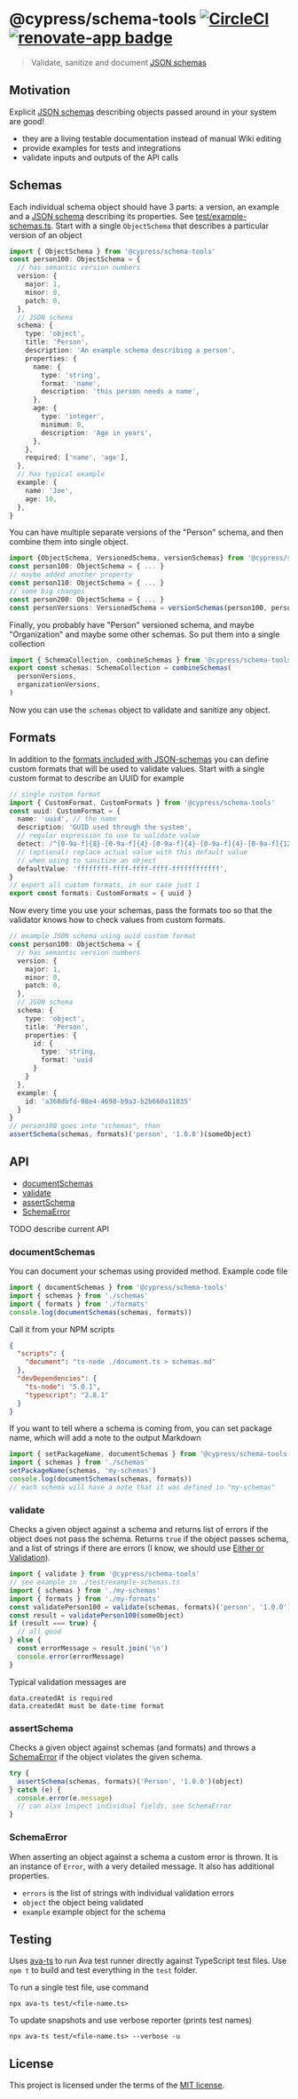 # @cypress/schema-tools [![CircleCI](https://circleci.com/gh/cypress-io/schema-tools.svg?style=svg&circle-token=aa9b52bab9e9216699ba7258929f727b06b13afe)](https://circleci.com/gh/cypress-io/schema-tools) [![renovate-app badge][renovate-badge]][renovate-app]

> Validate, sanitize and document [JSON schemas][json-schema]

## Motivation

Explicit [JSON schemas][json-schema] describing objects passed around in your system are good!

* they are a living testable documentation instead of manual Wiki editing
* provide examples for tests and integrations
* validate inputs and outputs of the API calls

## Schemas

Each individual schema object should have 3 parts: a version, an example and a [JSON schema][json-schema] describing its properties. See [test/example-schemas.ts](test/example-schemas.ts). Start with a single `ObjectSchema` that describes a particular version of an object

```typescript
import { ObjectSchema } from '@cypress/schema-tools'
const person100: ObjectSchema = {
  // has semantic version numbers
  version: {
    major: 1,
    minor: 0,
    patch: 0,
  },
  // JSON schema
  schema: {
    type: 'object',
    title: 'Person',
    description: 'An example schema describing a person',
    properties: {
      name: {
        type: 'string',
        format: 'name',
        description: 'this person needs a name',
      },
      age: {
        type: 'integer',
        minimum: 0,
        description: 'Age in years',
      },
    },
    required: ['name', 'age'],
  },
  // has typical example
  example: {
    name: 'Joe',
    age: 10,
  },
}
```

You can have multiple separate versions of the "Person" schema, and then combine them into single object.

```typescript
import {ObjectSchema, VersionedSchema, versionSchemas} from '@cypress/schema-tools'
const person100: ObjectSchema = { ... }
// maybe added another property
const person110: ObjectSchema = { ... }
// some big changes
const person200: ObjectSchema = { ... }
const personVersions: VersionedSchema = versionSchemas(person100, person110, person200)
```

Finally, you probably have "Person" versioned schema, and maybe "Organization" and maybe some other schemas. So put them into a single collection

```typescript
import { SchemaCollection, combineSchemas } from '@cypress/schema-tools'
export const schemas: SchemaCollection = combineSchemas(
  personVersions,
  organizationVersions,
)
```

Now you can use the `schemas` object to validate and sanitize any object.

## Formats

In addition to the [formats included with JSON-schemas](https://spacetelescope.github.io/understanding-json-schema/reference/string.html#built-in-formats) you can define custom formats that will be used to validate values. Start with a single custom format to describe an UUID for example

```typescript
// single custom format
import { CustomFormat, CustomFormats } from '@cypress/schema-tools'
const uuid: CustomFormat = {
  name: 'uuid', // the name
  description: 'GUID used through the system',
  // regular expression to use to validate value
  detect: /^[0-9a-f]{8}-[0-9a-f]{4}-[0-9a-f]{4}-[0-9a-f]{4}-[0-9a-f]{12}$/,
  // (optional) replace actual value with this default value
  // when using to sanitize an object
  defaultValue: 'ffffffff-ffff-ffff-ffff-ffffffffffff',
}
// export all custom formats, in our case just 1
export const formats: CustomFormats = { uuid }
```

Now every time you use your schemas, pass the formats too so that the validator knows how to check values from custom formats.

```typescript
// example JSON schema using uuid custom format
const person100: ObjectSchema = {
  // has semantic version numbers
  version: {
    major: 1,
    minor: 0,
    patch: 0,
  },
  // JSON schema
  schema: {
    type: 'object',
    title: 'Person',
    properties: {
      id: {
        type: 'string,
        format: 'uuid
      }
    }
  },
  example: {
    id: 'a368dbfd-08e4-4698-b9a3-b2b660a11835'
  }
}
// person100 goes into "schemas", then
assertSchema(schemas, formats)('person', '1.0.0')(someObject)
```

## API

* [documentSchemas](#documentSchemas)
* [validate](#validate)
* [assertSchema](#assertSchema)
* [SchemaError](#schemaerror)

TODO describe current API

### documentSchemas

You can document your schemas using provided method. Example code file

```typescript
import { documentSchemas } from '@cypress/schema-tools'
import { schemas } from './schemas'
import { formats } from './formats'
console.log(documentSchemas(schemas, formats))
```

Call it from your NPM scripts

```json
{
  "scripts": {
    "document": "ts-node ./document.ts > schemas.md"
  },
  "devDependencies": {
    "ts-node": "5.0.1",
    "typescript": "2.8.1"
  }
}
```

If you want to tell where a schema is coming from, you can set package name, which will add a note to the output Markdown

```typescript
import { setPackageName, documentSchemas } from '@cypress/schema-tools'
import { schemas } from './schemas'
setPackageName(schemas, 'my-schemas')
console.log(documentSchemas(schemas, formats))
// each schema will have a note that it was defined in "my-schemas"
```

### validate

Checks a given object against a schema and returns list of errors if the object does not pass the schema. Returns `true` if the object passes schema, and a list of strings if there are errors (I know, we should use [Either or Validation](http://folktale.origamitower.com/api/v2.1.0/en/folktale.validation.html)).

```ts
import { validate } from '@cypress/schema-tools'
// see example in ./test/example-schemas.ts
import { schemas } from './my-schemas'
import { formats } from './my-formats'
const validatePerson100 = validate(schemas, formats)('person', '1.0.0')
const result = validatePerson100(someObject)
if (result === true) {
  // all good
} else {
  const errorMessage = result.join('\n')
  console.error(errorMessage)
}
```

Typical validation messages are

```
data.createdAt is required
data.createdAt must be date-time format
```

### assertSchema

Checks a given object against schemas (and formats) and throws a [SchemaError](#schemaerror) if the object violates the given schema.

```js
try {
  assertSchema(schemas, formats)('Person', '1.0.0')(object)
} catch (e) {
  console.error(e.message)
  // can also inspect individual fields, see SchemaError
}
```

### SchemaError

When asserting an object against a schema a custom error is thrown. It is an instance of `Error`, with a very detailed message. It also has additional properties.

* `errors` is the list of strings with individual validation errors
* `object` the object being validated
* `example` example object for the schema

## Testing

Uses [ava-ts](https://github.com/andywer/ava-ts#readme) to run Ava test runner directly against TypeScript test files. Use `npm t` to build and test everything in the `test` folder.

To run a single test file, use command

```
npx ava-ts test/<file-name.ts>
```

To update snapshots and use verbose reporter (prints test names)

```
npx ava-ts test/<file-name.ts> --verbose -u
```

## License

This project is licensed under the terms of the [MIT license](LICENSE.md).

[renovate-badge]: https://img.shields.io/badge/renovate-app-blue.svg
[renovate-app]: https://renovateapp.com/
[json-schema]: http://json-schema.org/
